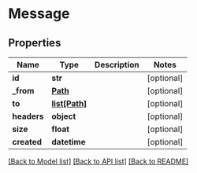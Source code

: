 # Message

## Properties
Name | Type | Description | Notes
------------ | ------------- | ------------- | -------------
**id** | **str** |  | [optional] 
**_from** | [**Path**](Path.md) |  | [optional] 
**to** | [**list[Path]**](Path.md) |  | [optional] 
**headers** | **object** |  | [optional] 
**size** | **float** |  | [optional] 
**created** | **datetime** |  | [optional] 

[[Back to Model list]](../README.md#documentation-for-models) [[Back to API list]](../README.md#documentation-for-api-endpoints) [[Back to README]](../README.md)



